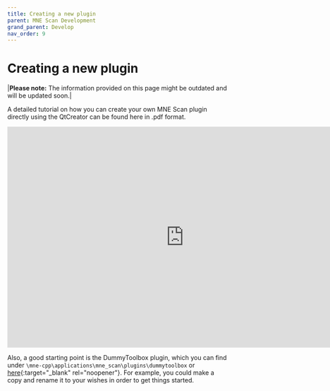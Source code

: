 ```yaml
---
title: Creating a new plugin
parent: MNE Scan Development
grand_parent: Develop
nav_order: 9
---
```

# Creating a new plugin

|**Please note:** The information provided on this page might be outdated and will be updated soon.|

A detailed tutorial on how you can create your own MNE Scan plugin directly using the QtCreator can be found here in .pdf format.

<embed src="http://lorenzesch.de/mne-cpp/Creating_a_Plugin.pdf" width="800px" height="500px" type="application/pdf" />

Also, a good starting point is the DummyToolbox plugin, which you can find under `\mne-cpp\applications\mne_scan\plugins\dummytoolbox` or [here](https://github.com/mne-tools/mne-cpp/tree/master/applications/mne_scan/plugins/dummytoolbox){:target="_blank" rel="noopener"}. For example, you could make a copy and rename it to your wishes in order to get things started.
